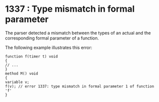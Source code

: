 # 1337 : Type mismatch in formal parameter

The parser detected a mismatch between the types of an actual and the corresponding formal parameter of a function.

&#x20;

The following example illustrates this error:

```
function f(timer t) void
{
// ...
}
method M() void
{
variable v;
f(v); // error 1337: type mismatch in formal parameter 1 of function 'f'
} 
```

